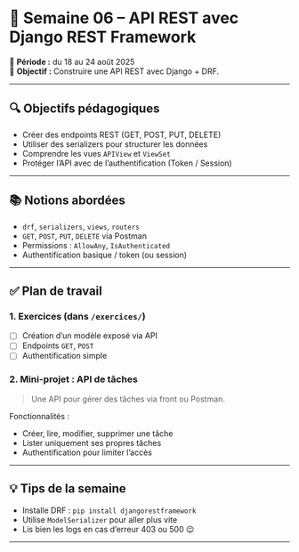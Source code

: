 # 🔗 Semaine 06 – API REST avec Django REST Framework

📅 **Période :** du 18 au 24 août 2025  
🎯 **Objectif :** Construire une API REST avec Django + DRF.

---

## 🔍 Objectifs pédagogiques

- Créer des endpoints REST (GET, POST, PUT, DELETE)
- Utiliser des serializers pour structurer les données
- Comprendre les vues `APIView` et `ViewSet`
- Protéger l’API avec de l’authentification (Token / Session)

---

## 📚 Notions abordées

- `drf`, `serializers`, `views`, `routers`
- `GET`, `POST`, `PUT`, `DELETE` via Postman
- Permissions : `AllowAny`, `IsAuthenticated`
- Authentification basique / token (ou session)

---

## ✅ Plan de travail

### 1. Exercices (dans `/exercices/`)
- [ ] Création d’un modèle exposé via API
- [ ] Endpoints `GET`, `POST`
- [ ] Authentification simple

### 2. Mini-projet : API de tâches
> Une API pour gérer des tâches via front ou Postman.

Fonctionnalités :
- Créer, lire, modifier, supprimer une tâche
- Lister uniquement ses propres tâches
- Authentification pour limiter l’accès

---

## 💡 Tips de la semaine

- Installe DRF : `pip install djangorestframework`
- Utilise `ModelSerializer` pour aller plus vite
- Lis bien les logs en cas d’erreur 403 ou 500 😉

---
